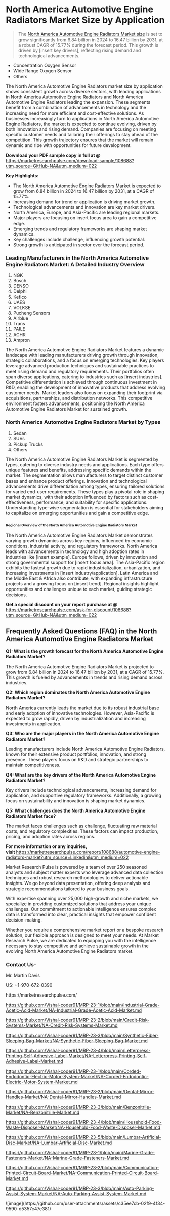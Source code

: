 <h1>North America Automotive Engine Radiators Market&nbsp;Size by Application</h1><blockquote><p>The <a href="https://marketresearchpulse.com/download-sample/108688?utm_source=GitHub-NA&amp;utm_medium=022">North America Automotive Engine Radiators Market size</a> is set to grow significantly from 6.84 billion in 2024 to 16.47 billion by 2031, at a robust CAGR of 15.77% during the forecast period. This growth is driven by [insert key drivers], reflecting rising demand and technological advancements.</p></blockquote><ul><li>Concentration Oxygen Sensor<li> Wide Range Oxygen Sensor<li> Others</li></ul><p>The North America Automotive Engine Radiators market size by application shows consistent growth across diverse sectors, with leading applications in North America Automotive Engine Radiators and North America Automotive Engine Radiators leading the expansion. These segments benefit from a combination of advancements in technology and the increasing need for more efficient and cost-effective solutions. As businesses increasingly turn to applications in North America Automotive Engine Radiators, the market is expected to continue evolving, driven by both innovation and rising demand. Companies are focusing on meeting specific customer needs and tailoring their offerings to stay ahead of the competition. This growth trajectory ensures that the market will remain dynamic and ripe with opportunities for future development.</p><p><strong>Download your PDF sample copy in full at @ </strong><a href="https://marketresearchpulse.com/download-sample/108688?utm_source=GitHub-NA&amp;utm_medium=022">https://marketresearchpulse.com/download-sample/108688?utm_source=GitHub-NA&amp;utm_medium=022</a></p><p><strong>Key Highlights: </strong></p><ul><li>The North America Automotive Engine Radiators Market is expected to grow from 6.84 billion in 2024 to 16.47 billion by 2031, at a CAGR of 15.77%.</li><li>Increasing demand for trend or application is driving market growth.</li><li>Technological advancements and innovation are key market drivers.</li><li>North America, Europe, and Asia-Pacific are leading regional markets.</li><li>Major players are focusing on insert focus area to gain a competitive edge.</li><li>Emerging trends and regulatory frameworks are shaping market dynamics.</li><li>Key challenges include challenge, influencing growth potential.</li><li>Strong growth is anticipated in sector over the forecast period.</li></ul><h3>Leading Manufacturers in the North America Automotive Engine Radiators Market: A Detailed Industry Overview</h3><ol><li>NGK</li><li>Bosch</li><li>DENSO</li><li>Delphi</li><li>Kefico</li><li>UAES</li><li>VOLKSE</li><li>Pucheng Sensors</li><li>Airblue</li><li>Trans</li><li>PAILE</li><li>ACHR</li><li>Ampron</li></ol><div class="flex max-w-full flex-col flex-grow"><div class="min-h-8 text-message flex w-full flex-col items-end gap-2 whitespace-normal break-words [.text-message+&amp;]:mt-5" dir="auto" data-message-author-role="assistant" data-message-id="fd8432e4-4910-450d-b182-61b7bfb0a01f" data-message-model-slug="gpt-4o"><div class="flex w-full flex-col gap-1 empty:hidden first:pt-[3px]"><div class="markdown prose w-full break-words dark:prose-invert light"><p>The North America Automotive Engine Radiators Market features a dynamic landscape with leading manufacturers driving growth through innovation, strategic collaborations, and a focus on emerging technologies. Key players leverage advanced production techniques and sustainable practices to meet rising demand and regulatory requirements. Their portfolios often span diverse applications, catering to industries such as [insert industries]. Competitive differentiation is achieved through continuous investment in R&amp;D, enabling the development of innovative products that address evolving customer needs. Market leaders also focus on expanding their footprint via acquisitions, partnerships, and distribution networks. This competitive environment fosters advancements, positioning the North America Automotive Engine Radiators Market for sustained growth.</p></div></div></div></div><h3>North America Automotive Engine Radiators Market by Types</h3><ol><li>Sedan<li> SUVs<li> Pickup Trucks<li> Others</li></ol><div class="flex max-w-full flex-col flex-grow"><div class="min-h-8 text-message flex w-full flex-col items-end gap-2 whitespace-normal break-words [.text-message+&amp;]:mt-5" dir="auto" data-message-author-role="assistant" data-message-id="084470be-0bb7-4664-bddf-5156b4f41249" data-message-model-slug="gpt-4o-mini"><div class="flex w-full flex-col gap-1 empty:hidden first:pt-[3px]"><div class="markdown prose w-full break-words dark:prose-invert light"><p>The North America Automotive Engine Radiators Market is segmented by types, catering to diverse industry needs and applications. Each type offers unique features and benefits, addressing specific demands within the market. The segmentation allows manufacturers to target distinct customer bases and enhance product offerings. Innovation and technological advancements drive differentiation among types, ensuring tailored solutions for varied end-user requirements. These types play a pivotal role in shaping market dynamics, with their adoption influenced by factors such as cost-effectiveness, performance, and suitability for specific applications. Understanding type-wise segmentation is essential for stakeholders aiming to capitalize on emerging opportunities and gain a competitive edge.</p></div></div></div></div><h3><span style="font-size: 11px;">Regional Overview of the North America Automotive Engine Radiators Market</span></h3><div class="flex max-w-full flex-col flex-grow"><div class="min-h-8 text-message flex w-full flex-col items-end gap-2 whitespace-normal break-words [.text-message+&amp;]:mt-5" dir="auto" data-message-author-role="assistant" data-message-id="e9038762-ce64-4e30-91c9-9bd413514231" data-message-model-slug="gpt-4o-mini"><div class="flex w-full flex-col gap-1 empty:hidden first:pt-[3px]"><div class="markdown prose w-full break-words dark:prose-invert light"><p>The North America Automotive Engine Radiators Market demonstrates varying growth dynamics across key regions, influenced by economic conditions, industrial activity, and regulatory frameworks. North America leads with advancements in technology and high adoption rates in industries like [insert example]. Europe follows, driven by innovation and strong governmental support for [insert focus area]. The Asia-Pacific region exhibits the fastest growth due to rapid industrialization, urbanization, and increasing investments in [insert industry/application]. Latin America and the Middle East &amp; Africa also contribute, with expanding infrastructure projects and a growing focus on [insert trend]. Regional insights highlight opportunities and challenges unique to each market, guiding strategic decisions.</p></div></div></div></div><p><strong>Get a special discount on your report purchase at @ </strong><a href="https://marketresearchpulse.com/ask-for-discount/108688?utm_source=GitHub-NA&amp;utm_medium=022">https://marketresearchpulse.com/ask-for-discount/108688?utm_source=GitHub-NA&amp;utm_medium=022</a></p><h2>Frequently Asked Questions (FAQ) in the North America Automotive Engine Radiators Market</h2><p><strong>Q1: What is the growth forecast for the North America Automotive Engine Radiators Market?</strong></p><p>The North America Automotive Engine Radiators Market is projected to grow from 6.84 billion in 2024 to 16.47 billion by 2031, at a CAGR of 15.77%. This growth is fueled by advancements in trends and rising demand across industries.</p><p><strong>Q2: Which region dominates the North America Automotive Engine Radiators Market?</strong></p><p>North America currently leads the market due to its robust industrial base and early adoption of innovative technologies. However, Asia-Pacific is expected to grow rapidly, driven by industrialization and increasing investments in application.</p><p><strong>Q3: Who are the major players in the North America Automotive Engine Radiators Market?</strong></p><p>Leading manufacturers include North America Automotive Engine Radiators, known for their extensive product portfolios, innovation, and strong presence. These players focus on R&amp;D and strategic partnerships to maintain competitiveness.</p><p><strong>Q4: What are the key drivers of the North America Automotive Engine Radiators Market?</strong></p><p>Key drivers include technological advancements, increasing demand for application, and supportive regulatory frameworks. Additionally, a growing focus on sustainability and innovation is shaping market dynamics.</p><p><strong>Q5: What challenges does the North America Automotive Engine Radiators Market face?</strong></p><p>The market faces challenges such as challenge, fluctuating raw material costs, and regulatory complexities. These factors can impact production, pricing, and adoption rates across regions.</p><p><strong>For more information or any inquiries, visit&nbsp;</strong><a href="https://marketresearchpulse.com/report/108688/automotive-engine-radiators-market?utm_source=Linkedin&utm_medium=022">https://marketresearchpulse.com/report/108688/automotive-engine-radiators-market?utm_source=Linkedin&utm_medium=022</a></p><p>Market Research Pulse is powered by a team of over 250 seasoned analysts and subject matter experts who leverage advanced data collection techniques and robust research methodologies to deliver actionable insights. We go beyond data presentation, offering deep analysis and strategic recommendations tailored to your business goals.</p><p>With expertise spanning over 25,000 high-growth and niche markets, we specialize in providing customized solutions that address your unique challenges. Our commitment to actionable intelligence ensures complex data is transformed into clear, practical insights that empower confident decision-making.</p><p>Whether you require a comprehensive market report or a bespoke research solution, our flexible approach is designed to meet your needs. At Market Research Pulse, we are dedicated to equipping you with the intelligence necessary to stay competitive and achieve sustainable growth in the evolving North America Automotive Engine Radiators market.</p><h3><strong>Contact Us-</strong></h3><p>Mr. Martin Davis</p><p>US: +1-970-672-0390</p><p>https://marketresearchpulse.com/</p><p><a href="https://github.com/Vishal-coder91/MRP-23-1/blob/main/Industrial-Grade-Acetic-Acid-Market/NA-Industrial-Grade-Acetic-Acid-Market.md">https://github.com/Vishal-coder91/MRP-23-1/blob/main/Industrial-Grade-Acetic-Acid-Market/NA-Industrial-Grade-Acetic-Acid-Market.md</a></p><p><a href="https://github.com/Vishal-coder91/MRP-23-2/blob/main/Credit-Risk-Systems-Market/NA-Credit-Risk-Systems-Market.md">https://github.com/Vishal-coder91/MRP-23-2/blob/main/Credit-Risk-Systems-Market/NA-Credit-Risk-Systems-Market.md</a></p><p><a href="https://github.com/Vishal-coder91/MRP-23-3/blob/main/Synthetic-Fiber-Sleeping-Bag-Market/NA-Synthetic-Fiber-Sleeping-Bag-Market.md">https://github.com/Vishal-coder91/MRP-23-3/blob/main/Synthetic-Fiber-Sleeping-Bag-Market/NA-Synthetic-Fiber-Sleeping-Bag-Market.md</a></p><p><a href="https://github.com/Vishal-coder91/MRP-23-4/blob/main/Letterpress-Printing-Self-Adhesive-Label-Market/NA-Letterpress-Printing-Self-Adhesive-Label-Market.md">https://github.com/Vishal-coder91/MRP-23-4/blob/main/Letterpress-Printing-Self-Adhesive-Label-Market/NA-Letterpress-Printing-Self-Adhesive-Label-Market.md</a></p><p><a href="https://github.com/Vishal-coder91/MRP-23-1/blob/main/Corded-Endodontic-Electric-Motor-System-Market/NA-Corded-Endodontic-Electric-Motor-System-Market.md">https://github.com/Vishal-coder91/MRP-23-1/blob/main/Corded-Endodontic-Electric-Motor-System-Market/NA-Corded-Endodontic-Electric-Motor-System-Market.md</a></p><p><a href="https://github.com/Vishal-coder91/MRP-23-2/blob/main/Dental-Mirror-Handles-Market/NA-Dental-Mirror-Handles-Market.md">https://github.com/Vishal-coder91/MRP-23-2/blob/main/Dental-Mirror-Handles-Market/NA-Dental-Mirror-Handles-Market.md</a></p><p><a href="https://github.com/Vishal-coder91/MRP-23-3/blob/main/Benzonitrile-Market/NA-Benzonitrile-Market.md">https://github.com/Vishal-coder91/MRP-23-3/blob/main/Benzonitrile-Market/NA-Benzonitrile-Market.md</a></p><p><a href="https://github.com/Vishal-coder91/MRP-23-4/blob/main/Household-Food-Waste-Disposer-Market/NA-Household-Food-Waste-Disposer-Market.md">https://github.com/Vishal-coder91/MRP-23-4/blob/main/Household-Food-Waste-Disposer-Market/NA-Household-Food-Waste-Disposer-Market.md</a></p><p><a href="https://github.com/Vishal-coder91/MRP-23-5/blob/main/Lumbar-Artificial-Disc-Market/NA-Lumbar-Artificial-Disc-Market.md">https://github.com/Vishal-coder91/MRP-23-5/blob/main/Lumbar-Artificial-Disc-Market/NA-Lumbar-Artificial-Disc-Market.md</a></p><p><a href="https://github.com/Vishal-coder91/MRP-23-1/blob/main/Marine-Grade-Fasteners-Market/NA-Marine-Grade-Fasteners-Market.md">https://github.com/Vishal-coder91/MRP-23-1/blob/main/Marine-Grade-Fasteners-Market/NA-Marine-Grade-Fasteners-Market.md</a></p><p><a href="https://github.com/Vishal-coder91/MRP-23-2/blob/main/Communication-Printed-Circuit-Board-Market/NA-Communication-Printed-Circuit-Board-Market.md">https://github.com/Vishal-coder91/MRP-23-2/blob/main/Communication-Printed-Circuit-Board-Market/NA-Communication-Printed-Circuit-Board-Market.md</a></p><p><a href="https://github.com/Vishal-coder91/MRP-23-3/blob/main/Auto-Parking-Assist-System-Market/NA-Auto-Parking-Assist-System-Market.md">https://github.com/Vishal-coder91/MRP-23-3/blob/main/Auto-Parking-Assist-System-Market/NA-Auto-Parking-Assist-System-Market.md</a></p>
![image](https://github.com/user-attachments/assets/c35ee7cb-02f9-4f34-9590-d5357c47e381)
